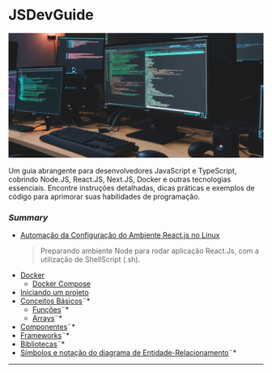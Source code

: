 # JSDevGuide

![Capa](./imges/843ccc85-f4b9-4c45-b902-23555e497d1c.png)

Um guia abrangente para desenvolvedores JavaScript e TypeScript, cobrindo Node.JS, React.JS, Next.JS, Docker e outras tecnologias essenciais. Encontre instruções detalhadas, dicas práticas e exemplos de código para aprimorar suas habilidades de programação.

### *Summary*

- [Automação da Configuração do Ambiente React.js no Linux](./NodeJSEnvironment/README.md#ambiente-nodejs-para-reactjs "Automação da Configuração do Ambiente React.js no Linux")
    > Preparando ambiente Node para rodar aplicação React.Js, com a utilização de ShellScript (.sh).
- [Docker](./Docker/README.md#docker "Docker")
    - [Docker Compose](./Docker/DockerCompose/README.md#docker-compose "Docker Compose")
- [Iniciando um projeto](./Projetos/IniciandoUmProjeto/README.md#iniciando-um-projeto "Iniciando um projeto")
- [Conceitos Básicos](#conceitos-b%C3%A1sicos "Conceitos Básicos")¨*
    - [Funções](#funções "Funções")¨*
    - [Arrays](#arrays "Arrays")¨*
- [Componentes](#componentes "Componentes")¨*
- [Frameworks](#frameworks "Frameworks")¨*
- [Bibliotecas](#bibliotecas "Bibliotecas")¨*
- [Símbolos e notação do diagrama de Entidade-Relacionamento](./Entidade-Relacionamento/README.md#s%C3%ADmbolos-e-nota%C3%A7%C3%A3o-do-diagrama-de-entidade-relacionamento "Símbolos e notação do diagrama de Entidade-Relacionamento")¨*

---

